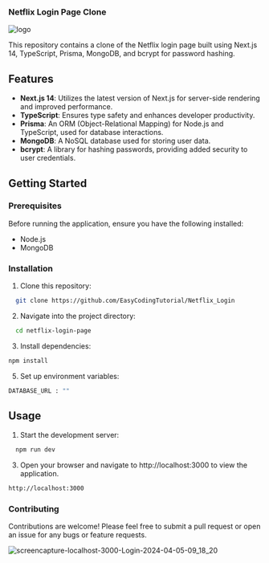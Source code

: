 ### Netflix Login Page Clone

![logo](https://github.com/EasyCodingTutorial/Netflix_Login/assets/84335112/975cef91-7823-4b50-b41e-05f6dd2055a6)


This repository contains a clone of the Netflix login page built using Next.js 14, TypeScript, Prisma, MongoDB, and bcrypt for password hashing.

## Features

- **Next.js 14**: Utilizes the latest version of Next.js for server-side rendering and improved performance.
- **TypeScript**: Ensures type safety and enhances developer productivity.
- **Prisma**: An ORM (Object-Relational Mapping) for Node.js and TypeScript, used for database interactions.
- **MongoDB**: A NoSQL database used for storing user data.
- **bcrypt**: A library for hashing passwords, providing added security to user credentials.

## Getting Started

### Prerequisites

Before running the application, ensure you have the following installed:

- Node.js
- MongoDB

### Installation

1. Clone this repository:
```bash
  git clone https://github.com/EasyCodingTutorial/Netflix_Login

```
2. Navigate into the project directory:

```bash
  cd netflix-login-page

```
3. Install dependencies:
```bash
npm install

```
5. Set up environment variables:
```bash
DATABASE_URL : ""

```
## Usage
1. Start the development server:
 ```bash
   npm run dev

```
3. Open your browser and navigate to http://localhost:3000 to view the application.
```bash
http://localhost:3000

```
### Contributing
Contributions are welcome! Please feel free to submit a pull request or open an issue for any bugs or feature requests.

![screencapture-localhost-3000-Login-2024-04-05-09_18_20](https://github.com/EasyCodingTutorial/Netflix_Login/assets/84335112/5e9e782f-f5cc-4d94-951c-0ca3cf555bd3)
